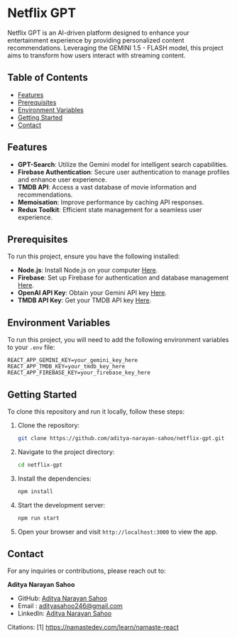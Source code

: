 # Netflix GPT

Netflix GPT is an AI-driven platform designed to enhance your entertainment experience by providing personalized content recommendations. Leveraging the GEMINI 1.5 - FLASH model, this project aims to transform how users interact with streaming content.

## Table of Contents

- [Features](#features)
- [Prerequisites](#prerequisites)
- [Environment Variables](#environment-variables)
- [Getting Started](#getting-started)
- [Contact](#contact)

## Features

- **GPT-Search**: Utilize the Gemini model for intelligent search capabilities.
- **Firebase Authentication**: Secure user authentication to manage profiles and enhance user experience.
- **TMDB API**: Access a vast database of movie information and recommendations.
- **Memoisation**: Improve performance by caching API responses.
- **Redux Toolkit**: Efficient state management for a seamless user experience.

## Prerequisites

To run this project, ensure you have the following installed:

- **Node.js**: Install Node.js on your computer [Here](https://nodejs.org/en).
- **Firebase**: Set up Firebase for authentication and database management [Here](https://firebase.google.com/).
- **OpenAI API Key**: Obtain your Gemini API key [Here](https://aistudio.google.com/app/apikey).
- **TMDB API Key**: Get your TMDB API key [Here](https://developer.themoviedb.org/reference/intro/getting-started).

## Environment Variables

To run this project, you will need to add the following environment variables to your `.env` file:

```
REACT_APP_GEMINI_KEY=your_gemini_key_here
REACT_APP_TMDB_KEY=your_tmdb_key_here
REACT_APP_FIREBASE_KEY=your_firebase_key_here
```

## Getting Started

To clone this repository and run it locally, follow these steps:

1. Clone the repository:

   ```bash
   git clone https://github.com/aditya-narayan-sahoo/netflix-gpt.git
   ```

2. Navigate to the project directory:

   ```bash
   cd netflix-gpt
   ```

3. Install the dependencies:

   ```bash
   npm install
   ```

4. Start the development server:

   ```bash
   npm run start
   ```

5. Open your browser and visit `http://localhost:3000` to view the app.

## Contact

For any inquiries or contributions, please reach out to:

**Aditya Narayan Sahoo**

- GitHub: [Aditya Narayan Sahoo](https://github.com/aditya-narayan-sahoo)
- Email : [adityasahoo246@gmail.com](adityasahoo246@gmail.com)
- LinkedIn: [Aditya Narayan Sahoo](https://www.linkedin.com/in/aditya-narayan-sahoo)

Citations:
[1] https://namastedev.com/learn/namaste-react
